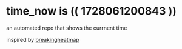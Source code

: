 # time_now is (( 1728061200843 ))

an automated repo that shows the currnent time

inspired by [breakingheatmap](https://github.com/breakingheatmap/breakingheatmap)